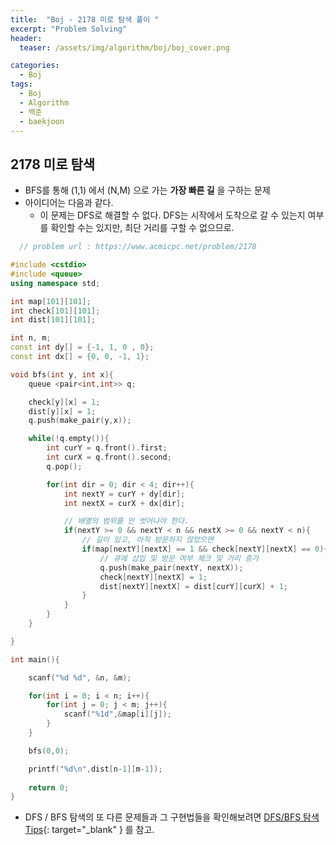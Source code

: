 ```yaml
---
title:  "Boj - 2178 미로 탐색 풀이 "
excerpt: "Problem Solving"
header:
  teaser: /assets/img/algorithm/boj/boj_cover.png

categories:
  - Boj
tags:
  - Boj
  - Algorithm
  - 백준
  - baekjoon
---
```

## 2178 미로 탐색

- BFS를 통해 (1,1) 에서 (N,M) 으로 가는 __가장 빠른 길__ 을 구하는 문제
- 아이디어는 다음과 같다.
  - 이 문제는 DFS로 해결할 수 없다. DFS는 시작에서 도착으로 갈 수 있는지 여부를 확인할 수는 있지만, 최단 거리를 구할 수 없으므로.

```cpp
  // problem url : https://www.acmicpc.net/problem/2178

#include <cstdio>
#include <queue>
using namespace std;

int map[101][101];
int check[101][101];
int dist[101][101];

int n, m;
const int dy[] = {-1, 1, 0 , 0};
const int dx[] = {0, 0, -1, 1};

void bfs(int y, int x){
    queue <pair<int,int>> q;

    check[y][x] = 1;
    dist[y][x] = 1;
    q.push(make_pair(y,x));

    while(!q.empty()){
        int curY = q.front().first;
        int curX = q.front().second;
        q.pop();

        for(int dir = 0; dir < 4; dir++){
            int nextY = curY + dy[dir];
            int nextX = curX + dx[dir];

            // 배열의 범위를 안 벗어나야 한다.
            if(nextY >= 0 && nextY < n && nextX >= 0 && nextY < n){
                // 길이 있고, 아직 방문하지 않았으면
                if(map[nextY][nextX] == 1 && check[nextY][nextX] == 0){
                    // 큐에 삽입 및 방문 여부 체크 및 거리 증가
                    q.push(make_pair(nextY, nextX));
                    check[nextY][nextX] = 1;
                    dist[nextY][nextX] = dist[curY][curX] + 1;
                }
            }
        }
    }

}

int main(){

    scanf("%d %d", &n, &m);

    for(int i = 0; i < n; i++){
        for(int j = 0; j < m; j++){
            scanf("%1d",&map[i][j]);
        }
    }

    bfs(0,0);

    printf("%d\n",dist[n-1][m-1]);
 
    return 0;
}
```

- DFS / BFS 탐색의 또 다른 문제들과 그 구현법들을 확인해보려면 [DFS/BFS 탐색 Tips](https://hyunjae-lee.github.io/problem%20solving/DFSandBFS/){: target="_blank" } 를 참고.